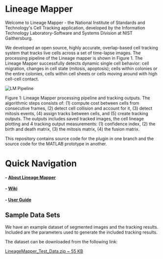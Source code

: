 # Lineage Mapper

Welcome to Lineage Mapper - the National Institute of Standards and Technology's Cell Tracking application, developed by the Information Technology Laboratory-Software and Systems Division at NIST Gaithersburg.

We developed an open source, highly accurate, overlap-based cell tracking system that tracks live cells across a set of time-lapse images. The processing pipeline of the Lineage mapper is shown in Figure 1. The Lineage Mapper successfully detects dynamic single cell behavior: cell migration, changes in cell state (mitosis, apoptosis); cells within colonies or the entire colonies, cells within cell sheets or cells moving around with high cell-cell contact.

![LM Pipeline](../../wiki/imgs/LM_Processing_Pipeline.png)

Figure 1: Lineage Mapper processing pipeline and tracking outputs. The algorithmic steps consists of: (1) compute cost between cells from consecutive frames, (2) detect cell collision and account for it, (3) detect mitosis events, (4) assign tracks between cells, and (5) create tracking outputs. The outputs includes saved tracked images, the cell lineage plotting and 4 tracking output measurements: (1) confidence index, (2) the birth and death matrix, (3) the mitosis matrix, (4) the fusion matrix.

This repository contains source code for the plugin in one branch and the source code for the MATLAB prototype in another.

# Quick Navigation

#### - [About Lineage Mapper](https://isg.nist.gov/deepzoomweb/resources/csmet/pages/cell_tracking/cell_tracking.html)
#### - [Wiki](https://github.com/USNISTGOV/Lineage-Mapper/wiki)
#### - [User Guide](https://github.com/USNISTGOV/Lineage-Mapper/wiki/User-Guide)


## Sample Data Sets

We have an example dataset of segmented images and the tracking results. Included are the parameters used to generate the included tracking results. 

The dataset can be downloaded from the following link:

[LineageMapper_Test_Data.zip ~ 55 KB](../../wiki/testdata/LineageMapper_Test_Data.zip)

